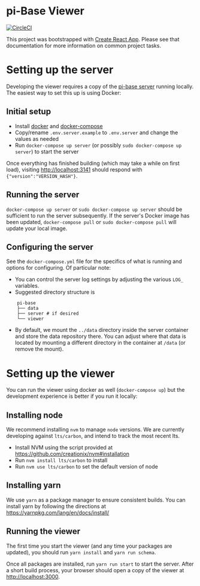 # pi-Base Viewer

[![CircleCI](https://circleci.com/gh/pi-base/viewer.svg?style=svg)](https://circleci.com/gh/pi-base/viewer)

This project was bootstrapped with [Create React App](https://github.com/facebookincubator/create-react-app). Please see that documentation for more information on common project tasks.


# Setting up the server

Developing the viewer requires a copy of the
[pi-base server](https://github.com/pi-base/server) running locally.
The easiest way to set this up is using Docker:

## Initial setup

* Install [docker](https://docs.docker.com/engine/installation/) and
  [docker-compose](https://docs.docker.com/compose/install/)
* Copy/rename `.env.server.example` to `.env.server` and change the values
  as needed
* Run `docker-compose up server`
  (or possibly `sudo docker-compose up server`) to start the server

Once everything has finished building (which may take a while on first load),
visiting <http://localhost:3141> should respond with
`{"version":"VERSION_HASH"}`.

## Running the server

`docker-compose up server` or `sudo docker-compose up server`
should be sufficient to run the server subsequently. If the server's
Docker image has been updated, `docker-compose pull` or
`sudo docker-compose pull` will update your local image.

## Configuring the server

See the `docker-compose.yml` file for the specifics of what is running and options for configuring. Of particular note:

* You can control the server log settings by adjusting the various `LOG_` variables.
* Suggested directory structure is

```
    pi-base
    ├── data
    ├── server # if desired
    └── viewer
```

* By default, we mount the `../data` directory inside the server container and store the data repository there. You can adjust where that data is located by mounting a different directory in the container at `/data` (or remove the mount).


# Setting up the viewer

You can run the viewer using docker as well (`docker-compose up`) but the
development experience is better if you run it locally:

## Installing node

We recommend installing `nvm` to manage `node` versions. We are currently developing against `lts/carbon`, and intend to track the most recent lts.

* Install NVM using the script provided at https://github.com/creationix/nvm#installation
* Run `nvm install lts/carbon` to install
* Run `nvm use lts/carbon` to set the default version of node

## Installing yarn

We use `yarn` as a package manager to ensure consistent builds. You can install
yarn by following the directions at https://yarnpkg.com/lang/en/docs/install/

## Running the viewer

The first time you start the viewer (and any time your packages are updated),
you should run `yarn install` and `yarn run schema`.

Once all packages are installed, run `yarn run start` to start the server.
After a short build process, your browser should open a copy of the viewer
at <http://localhost:3000>.
